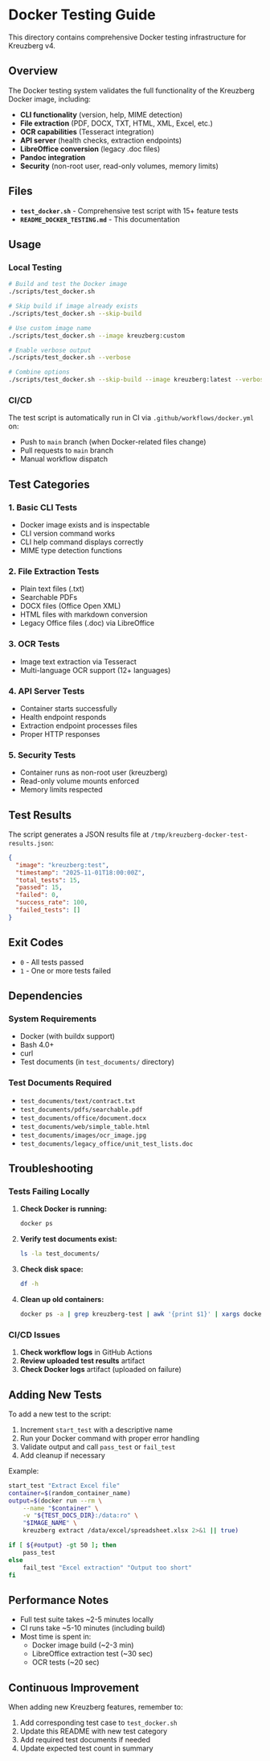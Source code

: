 # Docker Testing Guide

This directory contains comprehensive Docker testing infrastructure for Kreuzberg v4.

## Overview

The Docker testing system validates the full functionality of the Kreuzberg Docker image, including:

- **CLI functionality** (version, help, MIME detection)
- **File extraction** (PDF, DOCX, TXT, HTML, XML, Excel, etc.)
- **OCR capabilities** (Tesseract integration)
- **API server** (health checks, extraction endpoints)
- **LibreOffice conversion** (legacy .doc files)
- **Pandoc integration**
- **Security** (non-root user, read-only volumes, memory limits)

## Files

- **`test_docker.sh`** - Comprehensive test script with 15+ feature tests
- **`README_DOCKER_TESTING.md`** - This documentation

## Usage

### Local Testing

```bash
# Build and test the Docker image
./scripts/test_docker.sh

# Skip build if image already exists
./scripts/test_docker.sh --skip-build

# Use custom image name
./scripts/test_docker.sh --image kreuzberg:custom

# Enable verbose output
./scripts/test_docker.sh --verbose

# Combine options
./scripts/test_docker.sh --skip-build --image kreuzberg:latest --verbose
```

### CI/CD

The test script is automatically run in CI via `.github/workflows/docker.yml` on:
- Push to `main` branch (when Docker-related files change)
- Pull requests to `main` branch
- Manual workflow dispatch

## Test Categories

### 1. Basic CLI Tests
- Docker image exists and is inspectable
- CLI version command works
- CLI help command displays correctly
- MIME type detection functions

### 2. File Extraction Tests
- Plain text files (.txt)
- Searchable PDFs
- DOCX files (Office Open XML)
- HTML files with markdown conversion
- Legacy Office files (.doc) via LibreOffice

### 3. OCR Tests
- Image text extraction via Tesseract
- Multi-language OCR support (12+ languages)

### 4. API Server Tests
- Container starts successfully
- Health endpoint responds
- Extraction endpoint processes files
- Proper HTTP responses

### 5. Security Tests
- Container runs as non-root user (kreuzberg)
- Read-only volume mounts enforced
- Memory limits respected

## Test Results

The script generates a JSON results file at `/tmp/kreuzberg-docker-test-results.json`:

```json
{
  "image": "kreuzberg:test",
  "timestamp": "2025-11-01T18:00:00Z",
  "total_tests": 15,
  "passed": 15,
  "failed": 0,
  "success_rate": 100,
  "failed_tests": []
}
```

## Exit Codes

- `0` - All tests passed
- `1` - One or more tests failed

## Dependencies

### System Requirements
- Docker (with buildx support)
- Bash 4.0+
- curl
- Test documents (in `test_documents/` directory)

### Test Documents Required
- `test_documents/text/contract.txt`
- `test_documents/pdfs/searchable.pdf`
- `test_documents/office/document.docx`
- `test_documents/web/simple_table.html`
- `test_documents/images/ocr_image.jpg`
- `test_documents/legacy_office/unit_test_lists.doc`

## Troubleshooting

### Tests Failing Locally

1. **Check Docker is running:**
   ```bash
   docker ps
   ```

2. **Verify test documents exist:**
   ```bash
   ls -la test_documents/
   ```

3. **Check disk space:**
   ```bash
   df -h
   ```

4. **Clean up old containers:**
   ```bash
   docker ps -a | grep kreuzberg-test | awk '{print $1}' | xargs docker rm -f
   ```

### CI/CD Issues

1. **Check workflow logs** in GitHub Actions
2. **Review uploaded test results** artifact
3. **Check Docker logs** artifact (uploaded on failure)

## Adding New Tests

To add a new test to the script:

1. Increment `start_test` with a descriptive name
2. Run your Docker command with proper error handling
3. Validate output and call `pass_test` or `fail_test`
4. Add cleanup if necessary

Example:

```bash
start_test "Extract Excel file"
container=$(random_container_name)
output=$(docker run --rm \
    --name "$container" \
    -v "${TEST_DOCS_DIR}:/data:ro" \
    "$IMAGE_NAME" \
    kreuzberg extract /data/excel/spreadsheet.xlsx 2>&1 || true)

if [ ${#output} -gt 50 ]; then
    pass_test
else
    fail_test "Excel extraction" "Output too short"
fi
```

## Performance Notes

- Full test suite takes ~2-5 minutes locally
- CI runs take ~5-10 minutes (including build)
- Most time is spent in:
  - Docker image build (~2-3 min)
  - LibreOffice extraction test (~30 sec)
  - OCR tests (~20 sec)

## Continuous Improvement

When adding new Kreuzberg features, remember to:
1. Add corresponding test case to `test_docker.sh`
2. Update this README with new test category
3. Add required test documents if needed
4. Update expected test count in summary
